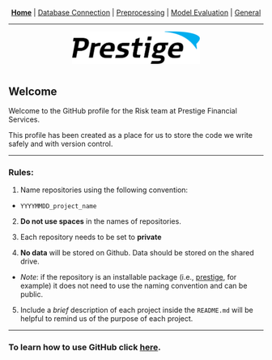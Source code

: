<p align="center">
	<b><a href="README.md">Home</a></b> | <a href="doc/db_connection.md">Database Connection</a> | <a href="doc/preprocessing.md">Preprocessing</a> | <a href="doc/model_eval.md">Model Evaluation</a> | <a href="doc/general.md">General</a>
</p>

---

<p align="center"><img src="./img/prestige_logo.png" alt="Prestige logo" width=50% height=50% /></p>

#

## Welcome

Welcome to the GitHub profile for the Risk team at Prestige Financial Services.

This profile has been created as a place for us to store the code we write safely and with version control.

---

### Rules:

1. Name repositories using the following convention:
* ```YYYYMMDD_project_name```

2. **Do not use spaces** in the names of repositories.

3. Each repository needs to be set to **private** 

4. **No data** will be stored on Github. Data should be stored on the shared drive.
* *Note*: if the repository is an installable package (i.e., [prestige](https://github.com/gopfsrisk/prestige), for example) it does not need to use the naming convention and can be public.

5. Include a *brief* description of each project inside the ```README.md``` will be helpful to remind us of the purpose of each project.

---

### To learn how to use GitHub click [here](getting_started.md).






